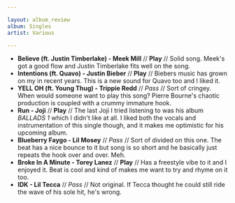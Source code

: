 ```yaml
---

layout: album_review
album: Singles
artist: Various

---
```


- **Believe (ft. Justin Timberlake) - Meek Mill** // **Play** // Solid song. Meek's got a good flow and Justin Timberlake fits well on the song.
- **Intentions (ft. Quavo) - Justin Bieber** // **Play** // Biebers music has grown on my in recent years. This is a new sound for Quavo too and I liked it.
- **YELL OH (ft. Young Thug) - Trippie Redd** // *Pass* // Sort of cringey. When would someone want to play this song? Pierre Bourne's chaotic production is coupled with a crummy immature hook. 
- **Run - Joji** // **Play** // The last Joji I tried listening to was his album *BALLADS 1* which I didn't like at all. I liked both the vocals and instrumentation of this single though, and it makes me optimistic for his upcoming album.
- **Blueberry Faygo - Lil Mosey** // *Pass* // Sort of divided on this one. The beat has a nice bounce to it but song is so short and he basically just repeats the hook over and over. Meh.
- **Broke In A Minute - Torey Lanez** // **Play** // Has a freestyle vibe to it and I enjoyed it. Beat is cool and kind of makes me want to try and rhyme on it too.
- **IDK - Lil Tecca** // *Pass* // Not original. If Tecca thought he could still ride the wave of his sole hit, he's wrong.